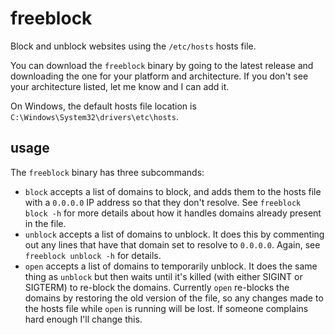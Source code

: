 # freeblock

Block and unblock websites using the `/etc/hosts` hosts file.

You can download the `freeblock` binary by going to the latest release and downloading the one for your platform and architecture. If you don't see your architecture listed, let me know and I can add it.

On Windows, the default hosts file location is `C:\Windows\System32\drivers\etc\hosts`.

## usage

The `freeblock` binary has three subcommands:

- `block` accepts a list of domains to block, and adds them to the hosts file with a `0.0.0.0` IP address so that they don't resolve. See `freeblock block -h` for more details about how it handles domains already present in the file.
- `unblock` accepts a list of domains to unblock. It does this by commenting out any lines that have that domain set to resolve to `0.0.0.0`. Again, see `freeblock unblock -h` for details.
- `open` accepts a list of domains to temporarily unblock. It does the same thing as `unblock` but then waits until it's killed (with either SIGINT or SIGTERM) to re-block the domains. Currently `open` re-blocks the domains by restoring the old version of the file, so any changes made to the hosts file while `open` is running will be lost. If someone complains hard enough I'll change this.
